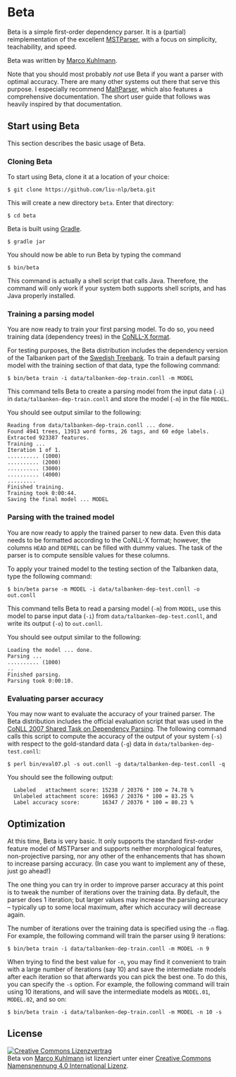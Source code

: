 # Beta

Beta is a simple first-order dependency parser. It is a (partial) reimplementation of the excellent [MSTParser](http://sourceforge.net/projects/mstparser/), with a focus on simplicity, teachability, and speed.

Beta was written by [Marco Kuhlmann](http://www.ida.liu.se/~marku61/).

Note that you should most probably *not* use Beta if you want a parser with optimal accuracy. There are many other systems out there that serve this purpose. I especially recommend [MaltParser](http://www.maltparser.org/), which also features a comprehensive documentation. The short user guide that follows was heavily inspired by that documentation.

## Start using Beta

This section describes the basic usage of Beta.

### Cloning Beta

To start using Beta, clone it at a location of your choice:

```
$ git clone https://github.com/liu-nlp/beta.git
```

This will create a new directory ``beta``. Enter that directory:

```
$ cd beta
```

Beta is built using [Gradle](http://www.gradle.org).

```
$ gradle jar
```

You should now be able to run Beta by typing the command

```
$ bin/beta
```

This command is actually a shell script that calls Java. Therefore, the command will only work if your system both supports shell scripts, and has Java properly installed.

### Training a parsing model

You are now ready to train your first parsing model. To do so, you need training data (dependency trees) in the [CoNLL-X format](http://ilk.uvt.nl/conll/#dataformat).

For testing purposes, the Beta distribution includes the dependency version of the Talbanken part of the [Swedish Treebank](http://stp.lingfil.uu.se/~nivre/swedish_treebank/). To train a default parsing model with the training section of that data, type the following command:

```
$ bin/beta train -i data/talbanken-dep-train.conll -m MODEL
```

This command tells Beta to create a parsing model from the input data (``-i``) in ``data/talbanken-dep-train.conll`` and store the model (``-m``) in the file ``MODEL``.

You should see output similar to the following:

```
Reading from data/talbanken-dep-train.conll ... done.
Found 4941 trees, 13913 word forms, 26 tags, and 60 edge labels.
Extracted 923387 features.
Training ...
Iteration 1 of 1.
.......... (1000)
.......... (2000)
.......... (3000)
.......... (4000)
.........
Finished training.
Training took 0:00:44.
Saving the final model ... MODEL
```

### Parsing with the trained model

You are now ready to apply the trained parser to new data. Even this data needs to be formatted according to the CoNLL-X format; however, the columns ``HEAD`` and ``DEPREL`` can be filled with dummy values. The task of the parser is to compute sensible values for these columns.

To apply your trained model to the testing section of the Talbanken data, type the following command:

```
$ bin/beta parse -m MODEL -i data/talbanken-dep-test.conll -o out.conll
```

This command tells Beta to read a parsing model (``-m``) from ``MODEL``, use this model to parse input data (``-i``) from ``data/talbanken-dep-test.conll``, and write its output (``-o``) to ``out.conll``.

You should see output similar to the following:

```
Loading the model ... done.
Parsing ...
.......... (1000)
..
Finished parsing.
Parsing took 0:00:10.
```

### Evaluating parser accuracy

You may now want to evaluate the accuracy of your trained parser. The Beta distribution includes the official evaluation script that was used in the [CoNLL 2007 Shared Task on Dependency Parsing](http://nextens.uvt.nl/depparse-wiki/SoftwarePage). The following command calls this script to compute the accuracy of the output of your system (``-s``) with respect to the gold-standard data (``-g``) data in ``data/talbanken-dep-test.conll``:

```
$ perl bin/eval07.pl -s out.conll -g data/talbanken-dep-test.conll -q
```

You should see the following output:

```
  Labeled   attachment score: 15238 / 20376 * 100 = 74.78 %
  Unlabeled attachment score: 16963 / 20376 * 100 = 83.25 %
  Label accuracy score:       16347 / 20376 * 100 = 80.23 %
```

## Optimization

At this time, Beta is very basic. It only supports the standard first-order feature model of MSTParser and supports neither morphological features, non-projective parsing, nor any other of the enhancements that has shown to increase parsing accuracy. (In case you want to implement any of these, just go ahead!)

The one thing you can try in order to improve parser accuracy at this point is to tweak the number of iterations over the training data. By default, the parser does 1 iteration; but larger values may increase the parsing accuracy – typically up to some local maximum, after which accuracy will decrease again.

The number of iterations over the training data is specified using the ``-n`` flag. For example, the following command will train the parser using 9 iterations:

```
$ bin/beta train -i data/talbanken-dep-train.conll -m MODEL -n 9
```

When trying to find the best value for ``-n``, you may find it convenient to train with a large number of iterations (say 10) and save the intermediate models after each iteration so that afterwards you can pick the best one. To do this, you can specify the ``-s`` option. For example, the following command will train using 10 iterations, and will save the intermediate models as ``MODEL.01``, ``MODEL.02``, and so on:

```
$ bin/beta train -i data/talbanken-dep-train.conll -m MODEL -n 10 -s
```

## License

<a rel="license" href="http://creativecommons.org/licenses/by/4.0/"><img alt="Creative Commons Lizenzvertrag" style="border-width:0" src="http://i.creativecommons.org/l/by/4.0/88x31.png" /></a><br /><span xmlns:dct="http://purl.org/dc/terms/" href="http://purl.org/dc/dcmitype/Text" property="dct:title" rel="dct:type">Beta</span> von <a xmlns:cc="http://creativecommons.org/ns#" href="http://github.com/liu-nlp/beta" property="cc:attributionName" rel="cc:attributionURL">Marco Kuhlmann</a> ist lizenziert unter einer <a rel="license" href="http://creativecommons.org/licenses/by/4.0/">Creative Commons Namensnennung 4.0 International Lizenz</a>.
